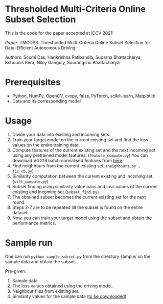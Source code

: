 # Thresholded Multi-Criteria Online Subset Selection
This is the code for the paper accepted at ICCV 2021!

*Paper*: TMCOSS: Thresholded Multi-Criteria Online Subset Selection for Data-Efficient Autonomous Driving

*Authors*: Soumi Das, Harikrishna Patibandla, Suparna Bhattacharya, Kshounis Bera, Niloy Ganguly, Sourangshu Bhattacharya

# Prerequisites

* Python, NumPy, OpenCV, cvxpy, faiss, PyTorch, scikit-learn, Matplotlib
* Data and its corresponding model

# Usage

1. Divide your data into existing and incoming sets.
2. Train your target model on the current existing set and find the loss values on the entire training data.
3. Compute features of the current existing set and the next incoming set using any pretrained model features. (```feature_compute.py```) You can download VGG19 batch normalised features from [here](https://drive.google.com/file/d/1IwKfqOCphh7xqJieb1l8uGOXTkmYUBJV/view?usp=sharing).
4. Find neighbours from the current existing set. (```neighbours.py , fix_nb.py```)
5. Similarity computation between the current existing and incoming set. (```sift_compute.py```)
6. Subset finding using similarity value pairs and loss values of the current existing and incoming set.(```subset_find.py```)
7. The obtained subset becomes the current existing set for the next round.
8. Steps 2-7 are to be repeated till the subset is found on the entire dataset.
9. Now, you can train your target model using the subset and obtain the performance metrics.

# Sample run
One can run ```python sample_subset.py``` from the directory sample/ on the sample data and obtain the subset. 

Pre-given: 

1. Sample data
2. The loss values obtained using the driving model.
3. Neighbour files from existing set.
4. Similarity values for the sample data ([to be downloaded](https://drive.google.com/file/d/1LgC6UAiz4-farfRI9mqP9D6ibPqByrDy/view?usp=sharing)).
